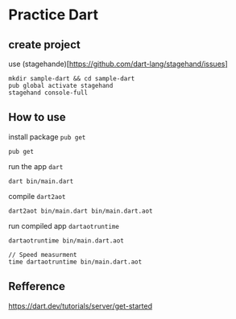 # Practice Dart

## create project

use (stagehande)[https://github.com/dart-lang/stagehand/issues]
```
mkdir sample-dart && cd sample-dart
pub global activate stagehand
stagehand console-full
```

## How to use
install package `pub get`
```
pub get
``` 

run the app `dart`
```
dart bin/main.dart
```

compile `dart2aot`
```
dart2aot bin/main.dart bin/main.dart.aot
```

run compiled app `dartaotruntime`
```
dartaotruntime bin/main.dart.aot

// Speed measurment
time dartaotruntime bin/main.dart.aot
```


## Refference 
https://dart.dev/tutorials/server/get-started